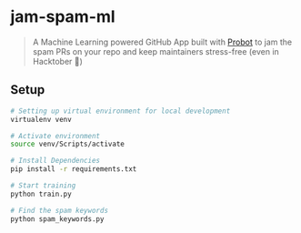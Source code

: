 # jam-spam-ml

> A Machine Learning powered GitHub App built with [Probot](https://github.com/probot/probot) to jam the spam PRs on your repo and keep maintainers stress-free (even in Hacktober 🎃)

## Setup

```sh
# Setting up virtual environment for local development
virtualenv venv

# Activate environment
source venv/Scripts/activate

# Install Dependencies
pip install -r requirements.txt

# Start training
python train.py

# Find the spam keywords
python spam_keywords.py
```
